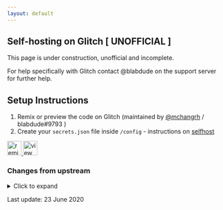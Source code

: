 ```yaml
---
layout: default
---
```


## Self-hosting on Glitch [ UNOFFICIAL ]

This page is under construction, unofficial and incomplete.

For help specifically with Glitch contact @blabdude on the support server for further help.

## Setup Instructions

1. Remix or preview the code on Glitch (maintained by [@mchangrh](https://github.com/mchangrh) / blabdude#9793 )
2. Create your `secrets.json` file inside `/config` - instructions on [selfhost](selfhost)

<!-- Remix Button -->
<a href="https://glitch.com/edit/#!/remix/niles-template">
  <img src="https://cdn.glitch.com/2bdfb3f8-05ef-4035-a06e-2043962a3a13%2Fremix%402x.png" alt="remix this" height="33">
</a>
<!-- View Source Button -->
<a href="https://glitch.com/edit/#!/niles-template">
  <img src="https://cdn.glitch.com/2bdfb3f8-05ef-4035-a06e-2043962a3a13%2Fview-source%402x.png" alt="view source" height="33">
</a>

### Changes from upstream
<details>
  <summary>Click to expand</summary>

  1. created `stores/guilddatabase.json` & `stores/users.json`
  3. added start script as per: https://glitch.com/help/failstart/
</details>

Last update: 23 June 2020

